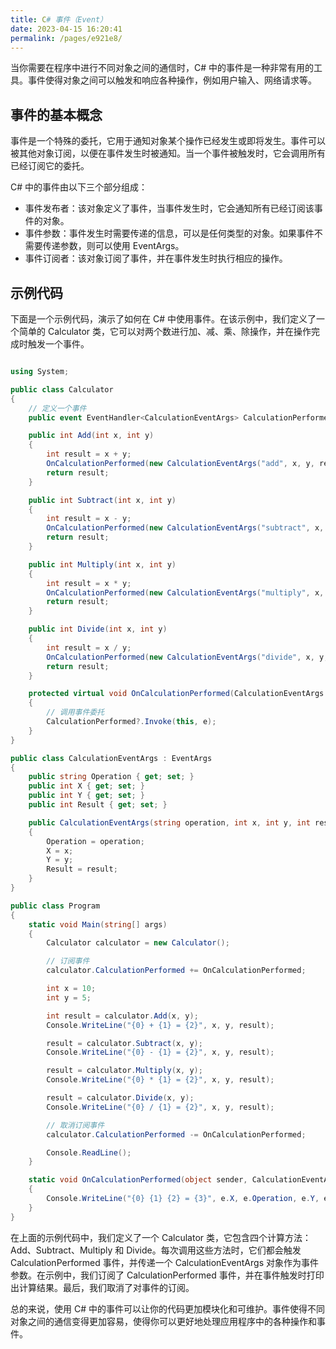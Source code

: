 ```yaml
---
title: C# 事件（Event）
date: 2023-04-15 16:20:41
permalink: /pages/e921e8/
---
```


当你需要在程序中进行不同对象之间的通信时，C# 中的事件是一种非常有用的工具。事件使得对象之间可以触发和响应各种操作，例如用户输入、网络请求等。
## 事件的基本概念

事件是一个特殊的委托，它用于通知对象某个操作已经发生或即将发生。事件可以被其他对象订阅，以便在事件发生时被通知。当一个事件被触发时，它会调用所有已经订阅它的委托。

C# 中的事件由以下三个部分组成：
- 事件发布者：该对象定义了事件，当事件发生时，它会通知所有已经订阅该事件的对象。
- 事件参数：事件发生时需要传递的信息，可以是任何类型的对象。如果事件不需要传递参数，则可以使用 EventArgs。
- 事件订阅者：该对象订阅了事件，并在事件发生时执行相应的操作。
## 示例代码

下面是一个示例代码，演示了如何在 C# 中使用事件。在该示例中，我们定义了一个简单的 Calculator 类，它可以对两个数进行加、减、乘、除操作，并在操作完成时触发一个事件。

```csharp

using System;

public class Calculator
{
    // 定义一个事件
    public event EventHandler<CalculationEventArgs> CalculationPerformed;

    public int Add(int x, int y)
    {
        int result = x + y;
        OnCalculationPerformed(new CalculationEventArgs("add", x, y, result));
        return result;
    }

    public int Subtract(int x, int y)
    {
        int result = x - y;
        OnCalculationPerformed(new CalculationEventArgs("subtract", x, y, result));
        return result;
    }

    public int Multiply(int x, int y)
    {
        int result = x * y;
        OnCalculationPerformed(new CalculationEventArgs("multiply", x, y, result));
        return result;
    }

    public int Divide(int x, int y)
    {
        int result = x / y;
        OnCalculationPerformed(new CalculationEventArgs("divide", x, y, result));
        return result;
    }

    protected virtual void OnCalculationPerformed(CalculationEventArgs e)
    {
        // 调用事件委托
        CalculationPerformed?.Invoke(this, e);
    }
}

public class CalculationEventArgs : EventArgs
{
    public string Operation { get; set; }
    public int X { get; set; }
    public int Y { get; set; }
    public int Result { get; set; }

    public CalculationEventArgs(string operation, int x, int y, int result)
    {
        Operation = operation;
        X = x;
        Y = y;
        Result = result;
    }
}

public class Program
{
    static void Main(string[] args)
    {
        Calculator calculator = new Calculator();

        // 订阅事件
        calculator.CalculationPerformed += OnCalculationPerformed;

        int x = 10;
        int y = 5;

        int result = calculator.Add(x, y);
        Console.WriteLine("{0} + {1} = {2}", x, y, result);

        result = calculator.Subtract(x, y);
        Console.WriteLine("{0} - {1} = {2}", x, y, result);

        result = calculator.Multiply(x, y);
        Console.WriteLine("{0} * {1} = {2}", x, y, result);

        result = calculator.Divide(x, y);
        Console.WriteLine("{0} / {1} = {2}", x, y, result);

        // 取消订阅事件
        calculator.CalculationPerformed -= OnCalculationPerformed;

        Console.ReadLine();
    }

    static void OnCalculationPerformed(object sender, CalculationEventArgs e)
    {
        Console.WriteLine("{0} {1} {2} = {3}", e.X, e.Operation, e.Y, e.Result);
    }
}

```

在上面的示例代码中，我们定义了一个 Calculator 类，它包含四个计算方法：Add、Subtract、Multiply 和 Divide。每次调用这些方法时，它们都会触发 CalculationPerformed 事件，并传递一个 CalculationEventArgs 对象作为事件参数。在示例中，我们订阅了 CalculationPerformed 事件，并在事件触发时打印出计算结果。最后，我们取消了对事件的订阅。

总的来说，使用 C# 中的事件可以让你的代码更加模块化和可维护。事件使得不同对象之间的通信变得更加容易，使得你可以更好地处理应用程序中的各种操作和事件。
